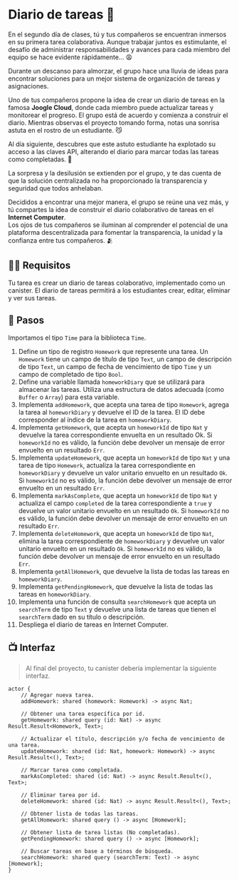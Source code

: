 # Diario de tareas 📔
En el segundo día de clases, tú y tus compañeros se encuentran inmersos en su primera tarea colaborativa. Aunque trabajar juntos es estimulante, el desafío de administrar responsabilidades y avances para cada miembro del equipo se hace evidente rápidamente... 😩 <br/>

Durante un descanso para almorzar, el grupo hace una lluvia de ideas para encontrar soluciones para un mejor sistema de organización de tareas y asignaciones. <br/>

Uno de tus compañeros propone la idea de crear un diario de tareas en la famosa **Joogle Cloud**, donde cada miembro puede actualizar tareas y monitorear el progreso. El grupo está de acuerdo y comienza a construir el diario. Mientras observas el proyecto tomando forma, notas una sonrisa astuta en el rostro de un estudiante. 😼 <br/>

Al día siguiente, descubres que este astuto estudiante ha explotado su acceso a las claves API, alterando el diario para marcar todas las tareas como completadas. 🫢 <br/>

La sorpresa y la desilusión se extienden por el grupo, y te das cuenta de que la solución centralizada no ha proporcionado la transparencia y seguridad que todos anhelaban.

Decididos a encontrar una mejor manera, el grupo se reúne una vez más, y tú compartes la idea de construir el diario colaborativo de tareas en el **Internet Computer**. <br/>
Los ojos de tus compañeros se iluminan al comprender el potencial de una plataforma descentralizada para fomentar la transparencia, la unidad y la confianza entre tus compañeros. 🫂

## 🧑‍🏫 Requisitos 
Tu tarea es crear un diario de tareas colaborativo, implementado como un canister. El diario de tareas permitirá a los estudiantes crear, editar, eliminar y ver sus tareas.
## 📒 Pasos
Importamos el tipo `Time` para la biblioteca `Time`. 
1. Define un tipo de registro `Homework` que represente una tarea. Un `Homework` tiene un campo de título de tipo `Text`, un campo de descripción de tipo `Text`, un campo de fecha de vencimiento de tipo `Time` y un campo de completado de tipo `Bool`.
2. Define una variable llamada `homeworkDiary` que se utilizará para almacenar las tareas. Utiliza una estructura de datos adecuada (como `Buffer` o `Array`) para esta variable.
3. Implementa `addHomework`, que acepta una tarea de tipo `Homework`, agrega la tarea al `homeworkDiary` y devuelve el ID de la tarea. El ID debe corresponder al índice de la tarea en `homeworkDiary`.
4. Implementa `getHomework`, que acepta un `homeworkId` de tipo `Nat` y devuelve la tarea correspondiente envuelta en un resultado Ok. Si `homeworkId` no es válido, la función debe devolver un mensaje de error envuelto en un resultado `Err`.
5. Implementa `updateHomework`, que acepta un `homeworkId` de tipo `Nat` y una tarea de tipo `Homework`, actualiza la tarea correspondiente en `homeworkDiary` y devuelve un valor unitario envuelto en un resultado `Ok`. Si `homeworkId` no es válido, la función debe devolver un mensaje de error envuelto en un resultado `Err`.
6. Implementa `markAsComplete`, que acepta un `homeworkId` de tipo `Nat` y actualiza el campo `completed` de la tarea correspondiente a `true` y devuelve un valor unitario envuelto en un resultado `Ok`. Si `homeworkId` no es válido, la función debe devolver un mensaje de error envuelto en un resultado `Err`.
7. Implementa `deleteHomework`, que acepta un `homeworkId` de tipo `Nat`, elimina la tarea correspondiente de `homeworkDiary` y devuelve un valor unitario envuelto en un resultado `Ok`. Si `homeworkId` no es válido, la función debe devolver un mensaje de error envuelto en un resultado `Err`.
8. Implementa `getAllHomework`, que devuelve la lista de todas las tareas en `homeworkDiary`.
9. Implementa `getPendingHomework`, que devuelve la lista de todas las tareas en `homeworkDiary`.
10. Implementa una función de consulta `searchHomework` que acepta un `searchTerm` de tipo `Text` y devuelve una lista de tareas que tienen el `searchTerm` dado en su título o descripción.
11. Despliega el diario de tareas en Internet Computer.
## 📺 Interfaz
> Al final del proyecto, tu canister debería implementar la siguiente interfaz.
```motoko
actor {
    // Agregar nueva tarea.
    addHomework: shared (homework: Homework) -> async Nat;

    // Obtener una tarea específica por id.
    getHomework: shared query (id: Nat) -> async Result.Result<Homework, Text>;

    // Actualizar el título, descripción y/o fecha de vencimiento de una tarea.
    updateHomework: shared (id: Nat, homework: Homework) -> async Result.Result<(), Text>;

    // Marcar tarea como completada.
    markAsCompleted: shared (id: Nat) -> async Result.Result<(), Text>;

    // Eliminar tarea por id.
    deleteHomework: shared (id: Nat) -> async Result.Result<(), Text>;

    // Obtener lista de todas las tareas.
    getAllHomework: shared query () -> async [Homework];

    // Obtener lista de tarea listas (No completadas).
    getPendingHomework: shared query () -> async [Homework];

    // Buscar tareas en base a términos de búsqueda.
    searchHomework: shared query (searchTerm: Text) -> async [Homework];
}
```
